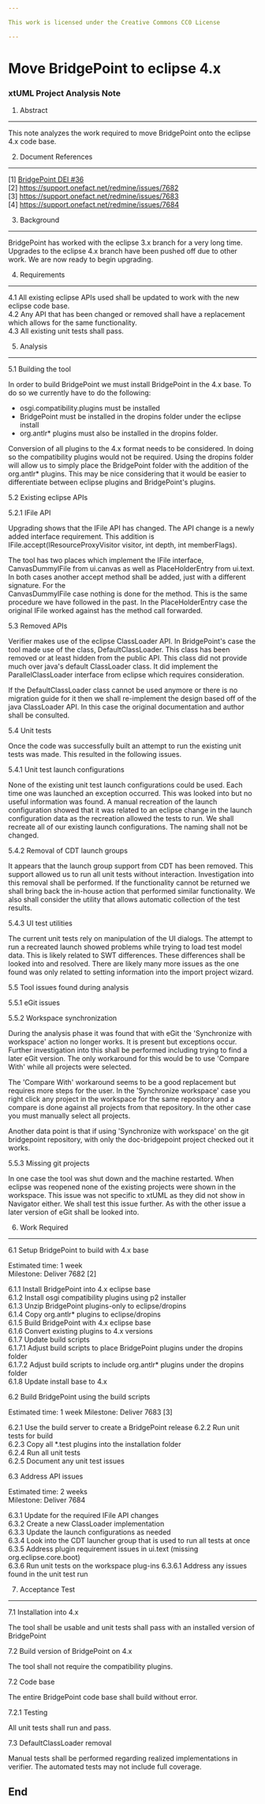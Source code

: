 ```yaml
---

This work is licensed under the Creative Commons CC0 License

---
```


# Move BridgePoint to eclipse 4.x
### xtUML Project Analysis Note

1. Abstract
-----------
This note analyzes the work required to move BridgePoint onto the eclipse 4.x
code base.

2. Document References
----------------------
[1] [BridgePoint DEI #36](https://support.onefact.net/redmine/issues/36)  
[2] https://support.onefact.net/redmine/issues/7682   
[3] https://support.onefact.net/redmine/issues/7683   
[4] https://support.onefact.net/redmine/issues/7684   

3. Background
-------------
BridgePoint has worked with the eclipse 3.x branch for a very long time.  
Upgrades to the eclipse 4.x branch have been pushed off due to other work.  We 
are now ready to begin upgrading.   

4. Requirements
---------------
4.1 All existing eclipse APIs used shall be updated to work with the new eclipse
    code base.      
4.2 Any API that has been changed or removed shall have a replacement which
    allows for the same functionality.     
4.3 All existing unit tests shall pass.   

5. Analysis
-----------
5.1 Building the tool

In order to build BridgePoint we must install BridgePoint in the 4.x base.  To
do so we currently have to do the following:

- osgi.compatibility.plugins must be installed
- BridgePoint must be installed in the dropins folder under the eclipse install
- org.antlr* plugins must also be installed in the dropins folder.

Conversion of all plugins to the 4.x format needs to be considered.  In doing so
the compatibility plugins would not be required.  Using the dropins folder will
allow us to simply place the BridgePoint folder with the addition of the
org.antlr* plugins.  This may be nice considering that it would be easier to
differentiate between eclipse plugins and BridgePoint's plugins.

5.2 Existing eclipse APIs   

5.2.1 IFile API   

Upgrading shows that the IFile API has changed.  The API change is a newly added
interface requirement.  This addition is IFile.accept(IResourceProxyVisitor
visitor, int depth, int memberFlags).

The tool has two places which implement the IFile interface, CanvasDummyIFile
from ui.canvas as well as PlaceHolderEntry from ui.text.  In both cases another
accept method shall be added, just with a different signature.  For the   
CanvasDummyIFile case nothing is done for the method.  This is the same
procedure we have followed in the past.  In the PlaceHolderEntry case the
original IFile worked against has the method call forwarded.
  
5.3 Removed APIs   

Verifier makes use of the eclipse ClassLoader API.  In BridgePoint's case the
tool made use of the class, DefaultClassLoader.  This class has been removed or
at least hidden from the public API.  This class did not provide much over
java's default ClassLoader class.  It did implement the ParallelClassLoader
interface from eclipse which requires consideration.

If the DefaultClassLoader class cannot be used anymore or there is no migration
guide for it then we shall re-implement the design based off of the java
ClassLoader API.  In this case the original documentation and author shall be
consulted.

5.4 Unit tests

Once the code was successfully built an attempt to run the existing unit tests
was made.  This resulted in the following issues.

5.4.1 Unit test launch configurations

None of the existing unit test launch configurations could be used.  Each time
one was launched an exception occurred.  This was looked into but no useful
information was found.  A manual recreation of the launch configuration showed
that it was related to an eclipse change in the launch configuration data as the
recreation allowed the tests to run.  We shall recreate all of our existing
launch configurations.  The naming shall not be changed.

5.4.2 Removal of CDT launch groups

It appears that the launch group support from CDT has been removed.  This
support allowed us to run all unit tests without interaction.  Investigation
into this removal shall be performed.  If the functionality cannot be returned
we shall bring back the in-house action that performed similar functionality.
We also shall consider the utility that allows automatic collection of the test
results.

5.4.3 UI test utilities

The current unit tests rely on manipulation of the UI dialogs.  The attempt to
run a recreated launch showed problems while trying to load test model data.
This is likely related to SWT differences.  These differences shall be looked
into and resolved.  There are likely many more issues as the one found was only
related to setting information into the import project wizard.

5.5 Tool issues found during analysis   

5.5.1 eGit issues   

5.5.2 Workspace synchronization   

During the analysis phase it was found that with eGit the 'Synchronize with
workspace' action no longer works.  It is present but exceptions occur.  Further
investigation into this shall be performed including trying to find a later eGit
version.  The only workaround for this would be to use 'Compare With' while all
projects were selected.

The 'Compare With' workaround seems to be a good replacement but requires more
steps for the user.  In the 'Synchronize workspace' case you right click any
project in the workspace for the same repository and a compare is done against
all projects from that repository.  In the other case you must manually select
all projects.

Another data point is that if using 'Synchronize with workspace' on the git
bridgepoint repository, with only the doc-bridgepoint project checked out it
works.
 
5.5.3 Missing git projects

In one case the tool was shut down and the machine restarted.  When eclipse was
reopened none of the existing projects were shown in the workspace.  This issue
was not specific to xtUML as they did not show in Navigator either.  We shall
test this issue further.  As with the other issue a later version of eGit shall
be looked into.

6. Work Required
----------------
6.1 Setup BridgePoint to build with 4.x base

Estimated time: 1 week   
Milestone: Deliver 7682 [2]   

6.1.1 Install BridgePoint into 4.x eclipse base   
6.1.2 Install osgi compatibility plugins using p2 installer   
6.1.3 Unzip BridgePoint plugins-only to eclipse/dropins   
6.1.4 Copy org.antlr* plugins to eclipse/dropins   
6.1.5 Build BridgePoint with 4.x eclipse base   
6.1.6 Convert existing plugins to 4.x versions   
6.1.7 Update build scripts   
6.1.7.1 Adjust build scripts to place BridgePoint plugins under the dropins folder   
6.1.7.2 Adjust build scripts to include org.antlr* plugins under the dropins   
      folder         
6.1.8 Update install base to 4.x
   
6.2 Build BridgePoint using the build scripts
   
Estimated time: 1 week
Milestone: Deliver 7683 [3]   

6.2.1 Use the build server to create a BridgePoint release
6.2.2 Run unit tests for build   
6.2.3 Copy all *.test plugins into the installation folder   
6.2.4 Run all unit tests   
6.2.5 Document any unit test issues

6.3 Address API issues

Estimated time: 2 weeks   
Milestone: Deliver 7684   

6.3.1 Update for the required IFile API changes   
6.3.2 Create a new ClassLoader implementation   
6.3.3 Update the launch configurations as needed   
6.3.4 Look into the CDT launcher group that is used to run all tests at once   
6.3.5 Address plugin requirement issues in ui.text (missing org.eclipse.core.boot)   
6.3.6 Run unit tests on the workspace plug-ins
6.3.6.1 Address any issues found in the unit test run   

7. Acceptance Test
------------------
7.1 Installation into 4.x

The tool shall be usable and unit tests shall pass with an installed version of
BridgePoint

7.2 Build version of BridgePoint on 4.x

The tool shall not require the compatibility plugins.   

7.2 Code base

The entire BridgePoint code base shall build without error.

7.2.1 Testing

All unit tests shall run and pass.

7.3 DefaultClassLoader removal

Manual tests shall be performed regarding realized implementations in verifier.
The automated tests may not include full coverage.   

End
---
